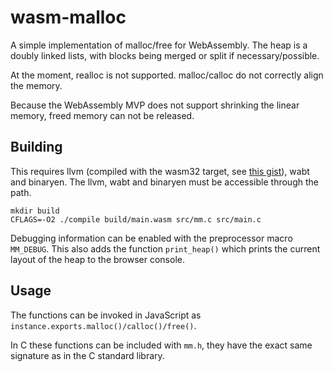 # wasm-malloc

A simple implementation of malloc/free for WebAssembly. The heap is a doubly linked lists, with blocks being merged or split if necessary/possible.

At the moment, realloc is not supported. malloc/calloc do not correctly align the memory.

Because the WebAssembly MVP does not support shrinking the linear memory, freed memory can not be released.

## Building

This requires llvm (compiled with the wasm32 target, see [this gist](https://gist.github.com/yurydelendik/4eeff8248aeb14ce763e)), wabt and binaryen. The llvm, wabt and binaryen must be accessible through the path.

```
mkdir build
CFLAGS=-O2 ./compile build/main.wasm src/mm.c src/main.c
```

Debugging information can be enabled with the preprocessor macro `MM_DEBUG`. This also adds the function `print_heap()` which prints the current layout of the heap to the browser console.

## Usage

The functions can be invoked in JavaScript as `instance.exports.malloc()/calloc()/free()`.

In C these functions can be included with `mm.h`, they have the exact same signature as in the C standard library.
